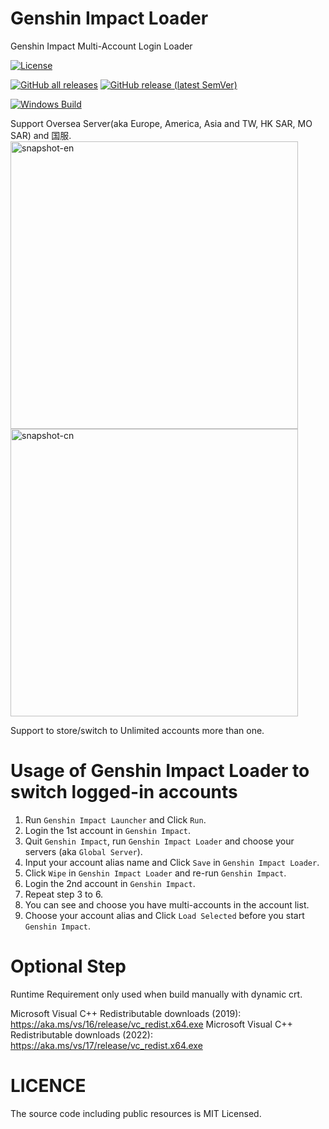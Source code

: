 # Genshin Impact Loader
Genshin Impact Multi-Account Login Loader

[![License][license-svg]][license-link]

[![GitHub all releases](https://img.shields.io/github/downloads/Chilledheart/GenshinImpactLoader/total)](https://github.com/Chilledheart/GenshinImpactLoader/releases)
[![GitHub release (latest SemVer)](https://img.shields.io/github/v/release/Chilledheart/GenshinImpactLoader)](https://github.com/Chilledheart/GenshinImpactLoader/releases)

[![Windows Build](https://github.com/Chilledheart/GenshinImpactLoader/actions/workflows/publish.yml/badge.svg)](https://github.com/Chilledheart/GenshinImpactLoader/actions/workflows/publish.yml)

Support Oversea Server(aka Europe, America, Asia and TW, HK SAR, MO SAR) and 国服.
<img width="460" alt="snapshot-en" src="https://github.com/Chilledheart/GenshinImpactLoader/assets/54673341/751f4a39-8c26-4ada-bfb3-7769c421baaa">
<img width="460" alt="snapshot-cn" src="https://github.com/Chilledheart/GenshinImpactLoader/assets/54673341/b693a113-60ad-4ada-831f-a66e12f743f9">

Support to store/switch to Unlimited accounts more than one.

# Usage of Genshin Impact Loader to switch logged-in accounts

1. Run `Genshin Impact Launcher` and Click `Run`.
2. Login the 1st account in `Genshin Impact`.
3. Quit `Genshin Impact`, run `Genshin Impact Loader` and choose your servers (aka `Global Server`).
4. Input your account alias name and Click `Save` in `Genshin Impact Loader`.
5. Click `Wipe` in `Genshin Impact Loader` and re-run `Genshin Impact`.
6. Login the 2nd account in `Genshin Impact`.
7. Repeat step 3 to 6.
8. You can see and choose you have multi-accounts in the account list.
9. Choose your account alias and Click `Load Selected` before you start `Genshin Impact`.

# Optional Step

Runtime Requirement only used when build manually with dynamic crt.

Microsoft Visual C++ Redistributable downloads (2019): https://aka.ms/vs/16/release/vc_redist.x64.exe
Microsoft Visual C++ Redistributable downloads (2022): https://aka.ms/vs/17/release/vc_redist.x64.exe

# LICENCE
The source code including public resources is MIT Licensed.

[license-svg]: https://img.shields.io/badge/license-MIT-lightgrey.svg
[license-link]: LICENSE
